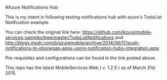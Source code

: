 #Azure Notifications Hub

This is my intent in following testing notifications hub with azure's TodoList Notification example.

You can check the original link here: 
https://github.com/Azure/mobile-services-samples/tree/master/TodoListNotifications
and 
http://blogs.msdn.com/b/azuremobile/archive/2014/06/17/push-notifications-to-phonegap-apps-using-notification-hubs-integration.aspx

Pre-requisites and configurations can be found in the link posted above.

This repo has the latest MobileServices.Web ( v. 1.2.5 ) as of March 31st 2015.